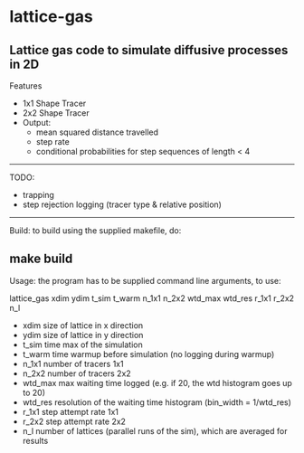 # lattice-gas
Lattice gas code to simulate diffusive processes in 2D
---
Features
* 1x1 Shape Tracer
* 2x2 Shape Tracer
* Output:
  * mean squared distance travelled
  * step rate
  * conditional probabilities for step sequences of length < 4
---
TODO:
* trapping
* step rejection logging (tracer type & relative position)
---
Build:
to build using the supplied makefile, do:

make build
---
Usage:
the program has to be supplied command line arguments, to use:

lattice_gas xdim ydim t_sim t_warm n_1x1 n_2x2 wtd_max wtd_res r_1x1 r_2x2 n_l

* xdim    size of lattice in x direction
* ydim    size of lattice in y direction
* t_sim   time max of the simulation
* t_warm  time warmup before simulation (no logging during warmup)
* n_1x1   number of tracers 1x1
* n_2x2   number of tracers 2x2
* wtd_max max waiting time logged (e.g. if 20, the wtd histogram goes up to 20)
* wtd_res resolution of the waiting time histogram (bin_width = 1/wtd_res)
* r_1x1   step attempt rate 1x1
* r_2x2   step attempt rate 2x2
* n_l     number of lattices (parallel runs of the sim), which are averaged for results
